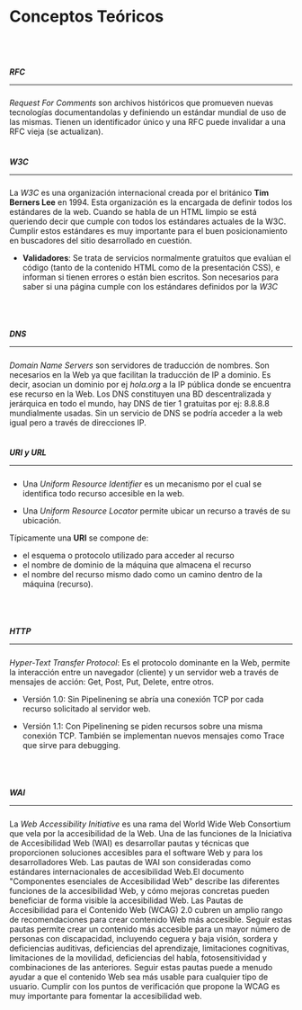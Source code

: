 # Conceptos Teóricos
<br><br>
##### RFC <hr>

 *Request For Comments* son archivos históricos que promueven nuevas tecnologías documentandolas y definiendo un estándar mundial de uso de las mismas. Tienen un identificador único y una RFC puede invalidar a una RFC vieja (se actualizan).
<br><br>

##### W3C <hr>

 La *W3C* es una organización internacional creada por el británico **Tim Berners Lee** en 1994. Esta organización es la encargada de definir todos los estándares de la web. Cuando se habla de un HTML limpio se está queriendo decir que cumple con todos los estándares actuales de la W3C. Cumplir estos estándares es muy importante para el buen posicionamiento en buscadores del sitio desarrollado en cuestión.

 + **Validadores**: Se trata de servicios normalmente gratuitos que evalúan el código (tanto de la contenido HTML como de la presentación CSS), e informan si tienen errores o están bien escritos. Son necesarios para saber si una página cumple con los estándares definidos por la *W3C*

<br><br>

##### DNS<hr>

 *Domain Name Servers* son servidores de traducción de nombres. Son necesarios en la Web ya que facilitan la traducción de IP a dominio. Es decir, asocian un dominio por ej *hola.org* a la IP pública donde se encuentra ese recurso en la Web. Los DNS constituyen una BD descentralizada y jerárquica en todo el mundo, hay DNS de tier 1 gratuitas por ej: 8.8.8.8 mundialmente usadas. Sin un servicio de DNS se podría acceder a la web igual pero a través de direcciones IP.
 <br><br>

##### URI y URL <hr>

+ Una *Uniform Resource Identifier* es un mecanismo por el cual se identifica todo recurso accesible en la web.

+ Una *Uniform Resource Locator* permite ubicar un recurso a través de su ubicación.

 Típicamente una **URI** se compone de:
  + el esquema o protocolo utilizado para acceder al recurso
  + el nombre de dominio de la máquina que almacena el recurso
  + el nombre del recurso mismo dado como un camino dentro de la máquina (recurso)‏.

<br><br>

##### HTTP<hr>

  *Hyper-Text Transfer Protocol*: Es el protocolo dominante en la Web, permite la interacción entre un navegador (cliente) y un servidor web a través de mensajes de acción: Get, Post, Put, Delete, entre otros.

  + Versión 1.0: Sin Pipelinening se abría una conexión TCP por cada recurso solicitado al servidor web.

  + Versión 1.1: Con Pipelinening se piden recursos sobre una misma conexión TCP. También se implementan nuevos mensajes como Trace que sirve para debugging.

<br><br>

##### WAI <hr>

  La *Web Accessibility Initiative* es una rama del World Wide Web Consortium que vela por la accesibilidad de la Web. Una de las funciones de la Iniciativa de Accesibilidad Web (WAI) es desarrollar pautas y técnicas que proporcionen soluciones accesibles para el software Web y para los desarrolladores Web. Las pautas de WAI son consideradas como estándares internacionales de accesibilidad Web.El documento "Componentes esenciales de Accesibilidad Web" describe las diferentes funciones de la accesibilidad Web, y cómo mejoras concretas pueden beneficiar de forma visible la accesibilidad Web.
  Las Pautas de Accesibilidad para el Contenido Web (WCAG) 2.0 cubren un amplio rango de recomendaciones para crear contenido Web más accesible. Seguir estas pautas permite crear un contenido más accesible para un mayor número de personas con discapacidad, incluyendo ceguera y baja visión, sordera y deficiencias auditivas, deficiencias del aprendizaje, limitaciones cognitivas, limitaciones de la movilidad, deficiencias del habla, fotosensitividad y combinaciones de las anteriores. Seguir estas pautas puede a menudo ayudar a que el contenido Web sea más usable para cualquier tipo de usuario.
  Cumplir con los puntos de verificación que propone la WCAG es muy importante para fomentar la accesibilidad web.
